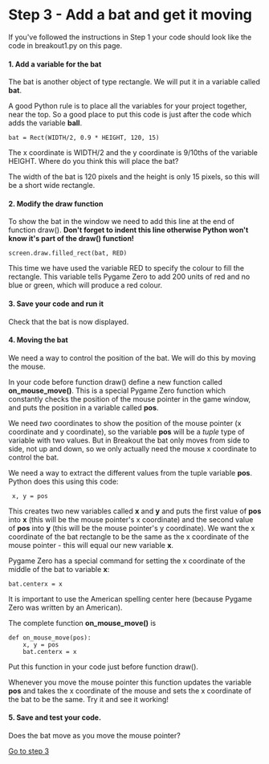 # Step 3 - Add a bat and get it moving

If you've followed the instructions in Step 1 your code should look like the code in breakout1.py on this page.

#### 1. Add a variable for the bat

  The bat is another object of type rectangle. We will put it in a variable called **bat**.

A good Python rule is to place all the variables for your project together, near the top. So a good place to put this code is just after the code which adds the variable **ball**.
```
bat = Rect(WIDTH/2, 0.9 * HEIGHT, 120, 15)
```
The x coordinate is WIDTH/2 and the y coordinate is 9/10ths of the variable HEIGHT. Where do you think this will place the bat? 

The width of the bat is 120 pixels and the height is only 15 pixels, so this will be a short wide rectangle.

#### 2. Modify the draw function

To show the bat in the window we need to add this line at the end of function draw(). **Don't forget to indent this line otherwise Python won't know it's part of the draw() function!**
```
screen.draw.filled_rect(bat, RED)
```
This time we have used the variable RED to specify the colour to fill the rectangle. This variable tells Pygame Zero to add 200 units of red and no blue or green, which will produce a red colour.

#### 3. Save your code and run it

Check that the bat is now displayed.

#### 4. Moving the bat

We need a way to control the position of the bat. We will do this by moving the mouse.

In your code before function draw() define a new function called **on_mouse_move()**. This is a special Pygame Zero function which constantly checks the position of the mouse pointer in the game window, and puts the position in a variable called **pos**.

We need *two* coordinates to show the position of the mouse pointer (x coordinate and y coordinate), so the variable **pos** will be a *tuple* type of variable with two values. But in Breakout the bat only moves from side to side, not up and down, so we only actually need the mouse x coordinate to control the bat. 

We need a way to extract the different values from the tuple variable **pos**. Python does this using this code:
```
 x, y = pos
```
This creates two new variables called **x** and **y** and puts the first value of **pos** into **x** (this will be the mouse pointer's x coordinate) and the second value of **pos** into **y** (this will be the mouse pointer's y coordinate). We want the x coordinate of the bat rectangle to be the same as the x coordinate of the mouse pointer - this will equal our new variable **x**. 

Pygame Zero has a special command for setting the x coordinate of the middle of the bat to variable **x**:
```
bat.centerx = x
```

It is important to use the American spelling center here (because Pygame Zero was written by an American).

The complete function **on_mouse_move()** is
```
def on_mouse_move(pos):
    x, y = pos
    bat.centerx = x
```

Put this function in your code just before function draw().

Whenever you move the mouse pointer this function updates the variable **pos** and takes the x coordinate of the mouse      and sets the x coordinate of the bat to be the same. Try it and see it working!

#### 5. Save and test your code.

Does the bat move as you move the mouse pointer?

[Go to step 3](../step03-move_the_ball)
